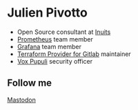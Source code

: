 # Julien Pivotto

- Open Source consultant at [Inuits](https://observability.inuits.eu)
- [Prometheus](https://github.com/prometheus) team member
- [Grafana](https://github.com/grafana) team member
- [Terraform Provider for Gitlab](https://github.com/terraform-providers/terraform-provider-gitlab) maintainer
- [Vox Pupuli](https://github.com/voxpupuli) security officer

## Follow me

<a rel="me" href="https://mamot.fr/@roidelapluie">Mastodon</a>
